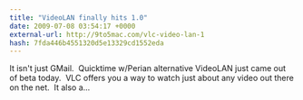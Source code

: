 ```yaml
---
title: "VideoLAN finally hits 1.0"
date: 2009-07-08 03:54:17 +0000
external-url: http://9to5mac.com/vlc-video-lan-1
hash: 7fda446b4551320d5e13329cd1552eda
---
```


It isn't just GMail.  Quicktime w/Perian alternative VideoLAN just came out of beta today.  VLC offers you a way to watch just about any video out there on the net.  It also a...
